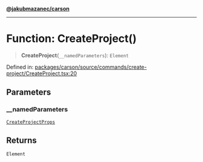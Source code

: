 [**@jakubmazanec/carson**](../README.md)

---

# Function: CreateProject()

> **CreateProject**(`__namedParameters`): `Element`

Defined in:
[packages/carson/source/commands/create-project/CreateProject.tsx:20](https://github.com/jakubmazanec/tools/blob/0373298af23ca7b778987184cd6fcccd21ae54be/packages/carson/source/commands/create-project/CreateProject.tsx#L20)

## Parameters

### \_\_namedParameters

[`CreateProjectProps`](../type-aliases/CreateProjectProps.md)

## Returns

`Element`
